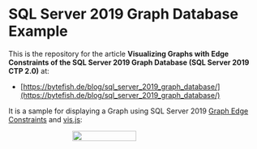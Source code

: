 # SQL Server 2019 Graph Database Example #

This is the repository for the article **Visualizing Graphs with Edge Constraints of the SQL Server 2019 Graph Database (SQL Server 2019 CTP 2.0)** at:

* [https://bytefish.de/blog/sql_server_2019_graph_database/](https://bytefish.de/blog/sql_server_2019_graph_database/)

It is a sample for displaying a Graph using SQL Server 2019 [Graph Edge Constraints] and [vis.js]:

<div style="display:flex; align-items:center; justify-content:center;">
    <img style="width: 50%;" src="https://github.com/bytefish/SqlServer2019GraphDatabase/raw/master/Screenshots/Graph.jpg">
</div>

[Graph Edge Constraints]: https://blogs.msdn.microsoft.com/sqlserverstorageengine/2018/09/28/public-preview-of-graph-edge-constraints-on-sql-server-2019/
[vis.js]: http://visjs.org
